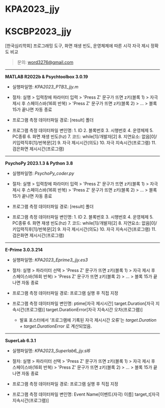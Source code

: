 # KPA2023_jjy

# KSCBP2023_jjy
[한국심리학회] 프로그래밍 도구, 화면 재생 빈도, 운영체제에 따른 시각 자극 제시 정확도 비교
> 문의: word3276@gmail.com

---------------------------
**MATLAB R2022b & Psychtoolbox 3.0.19**

- 실행파일명: *KPA2023_PTB3_jjy.m*

- 절차: 실행 > 입력창에 파라미터 입력 > 'Press Z' 문구가 뜨면 z키(블록 1) > 자극 제시 후 스페이스바(16회 반복) > 'Press Z' 문구가 뜨면 z키(블록 2) > ... > 블록 15가 끝나면 자동 종료

- 프로그램 측정 데이터파일 경로: [result] 폴더

- 프로그램 측정 데이터파일 변인명: 1. ID  2. 블록번호  3. 시행번호  4. 운영체제  5. PC종류  6. 화면 재생 빈도(hz)
                                  7. 코드: while[1]/개발자[2] 8. 지연요소: 없음[0]/키입력직후[1]/반복문[2]
                                  9. 자극 제시시간(의도)  10. 자극 지속시간(프로그램)  11. 검은화면 제시시간(프로그램)


---------------------------
**PsychoPy 2023.1.3 & Python 3.8**

- 실행파일명: *PsychoPy_coder.py*

- 절차: 실행 > 입력창에 파라미터 입력 > 'Press Z' 문구가 뜨면 z키(블록 1) > 자극 제시 후 스페이스바(16회 반복) > 'Press Z' 문구가 뜨면 z키(블록 2) > ... > 블록 15가 끝나면 자동 종료

- 프로그램 측정 데이터파일 경로: [result] 폴더

- 프로그램 측정 데이터파일 변인명: 1. ID  2. 블록번호  3. 시행번호  4. 운영체제  5. PC종류  6. 화면 재생 빈도(hz)
                                  7. 코드: while[1]/개발자[2] 8. 지연요소: 없음[0]/키입력직후[1]/반복문[2]
                                  9. 자극 제시시간(의도)  10. 자극 지속시간(프로그램)  11. 검은화면 제시시간(프로그램)


---------------------------
**E-Prime 3.0.3.214**

- 실행파일명: *KPA2023_Eprime3_jjy.es3*

- 절차: 실행 > 파라미터 선택 > 'Press Z' 문구가 뜨면 z키(블록 1) > 자극 제시 후 스페이스바(16회 반복) > 'Press Z' 문구가 뜨면 z키(블록 2) > ... > 블록 15가 끝나면 자동 종료

- 프로그램 측정 데이터파일 경로: 프로그램 실행 후 직접 지정

- 프로그램 측정 데이터파일 변인명: ptime[자극 제시시간] target.Duration[자극 지속시간(프로그램)] target.DurationError[자극 지속시간 오차(프로그램)]
  
  * 발표 포스터에서 '프로그램에 기록된 자극 제시시간 오류'는 *target.Duration + target.DurationError* 로 계산되었음.


---------------------------
**SuperLab 6.3.1**

- 실행파일명: *KPA2023_Superlab6_jjy.sl6*

- 절차: 실행 >  파라미터 선택 > 'Press Z' 문구가 뜨면 z키(블록 1) > 자극 제시 후 스페이스바(16회 반복) > 'Press Z' 문구가 뜨면 z키(블록 2) > ... > 블록 15가 끝나면 자동 종료

- 프로그램 측정 데이터파일 경로: 프로그램 실행 후 직접 지정

- 프로그램 측정 데이터파일 변인명: Event Name[이벤트(자극) 이름] target_t[자극 지속시간(프로그램)]
